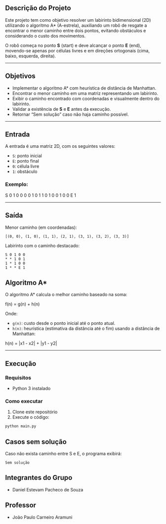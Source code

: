 ## Descrição do Projeto

Este projeto tem como objetivo resolver um labirinto bidimensional (2D) utilizando o algoritmo A\* (A-estrela), auxiliando um robô de resgate a encontrar o menor caminho entre dois pontos, evitando obstáculos e considerando o custo dos movimentos.

O robô começa no ponto **S** (start) e deve alcançar o ponto **E** (end), movendo-se apenas por células livres e em direções ortogonais (cima, baixo, esquerda, direita).

---

## Objetivos

- Implementar o algoritmo A\* com heurística de distância de Manhattan.
- Encontrar o menor caminho em uma matriz representando um labirinto.
- Exibir o caminho encontrado com coordenadas e visualmente dentro do labirinto.
- Validar a existência de **S** e **E** antes da execução.
- Retornar “Sem solução” caso não haja caminho possível.

---

## Entrada

A entrada é uma matriz 2D, com os seguintes valores:

- `S`: ponto inicial
- `E`: ponto final
- `0`: célula livre
- `1`: obstáculo

### Exemplo:

S 0 1 0 0
0 0 1 0 1
1 0 1 0 0
1 0 0 E 1

---

## Saída

Menor caminho (em coordenadas):

```
[(0, 0), (1, 0), (1, 1), (2, 1), (3, 1), (3, 2), (3, 3)]
```

Labirinto com o caminho destacado:

```
S 0 1 0 0
* * 1 0 1
1 * 1 0 0
1 * * E 1

```

## Algoritmo A\*

O algoritmo A\* calcula o melhor caminho baseado na soma:

f(n) = g(n) + h(n)

Onde:

- `g(n)`: custo desde o ponto inicial até o ponto atual.
- `h(n)`: heurística (estimativa da distância até o fim) usando a distância de Manhattan:

h(n) = |x1 - x2| + |y1 - y2|

---

## Execução

### Requisitos

- Python 3 instalado

### Como executar

1. Clone este repositório
2. Execute o código:

```bash
python main.py
```

## Casos sem solução

Caso não exista caminho entre S e E, o programa exibirá:

```
Sem solução
```

## Integrantes do Grupo

- Daniel Estevam Pacheco de Souza

## Professor

- João Paulo Carneiro Aramuni
